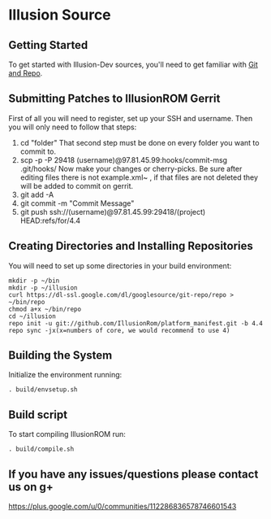 
Illusion Source
===================

Getting Started
---------------
To get started with Illusion-Dev sources, you'll need to get
familiar with [Git and Repo](http://source.android.com/source/version-control.html).

Submitting Patches to IllusionROM Gerrit
----------------------------------------

First of all you will need to register, set up your SSH and username.
Then you will only need to follow that steps:

1. cd "folder"
That second step must be done on every folder you want to commit to.
2. scp -p -P 29418 (username)@97.81.45.99:hooks/commit-msg .git/hooks/
Now make your changes or cherry-picks. Be sure after editing files there is not example.xml~ , if that files are not deleted they will be added to commit on gerrit.
3. git add -A
4. git commit -m "Commit Message"
5. git push ssh://(username)@97.81.45.99:29418/(project) HEAD:refs/for/4.4


Creating Directories and Installing Repositories
------------------------------------------------

You will need to set up some directories in your build environment:


    mkdir -p ~/bin
    mkdir -p ~/illusion
    curl https://dl-ssl.google.com/dl/googlesource/git-repo/repo > ~/bin/repo
    chmod a+x ~/bin/repo
    cd ~/illusion
    repo init -u git://github.com/IllusionRom/platform_manifest.git -b 4.4
    repo sync -jx(x=numbers of core, we would recommend to use 4)

Building the System
-------------------

Initialize the environment running:

    . build/envsetup.sh


Build script
-------------

To start compiling IllusionROM run:

    . build/compile.sh

If you have any issues/questions please contact us on g+
--------------------------------------------------------
https://plus.google.com/u/0/communities/112286836578746601543

